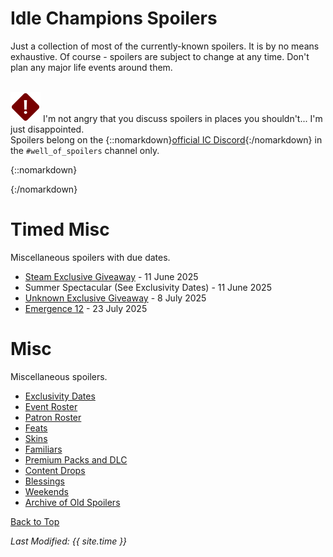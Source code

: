 # Idle Champions Spoilers

Just a collection of most of the currently-known spoilers. It is by no means exhaustive. Of course - spoilers are subject to change at any time. Don't plan any major life events around them.

<br/><span class="spoilerWarningRow">
<span class="spoilerWarningIcon">![Warning Icon](images/general/warning.png)</span>
<span class="spoilerWarning">I'm not angry that you discuss spoilers in places you shouldn't... I'm just disappointed.<br/>Spoilers belong on the {::nomarkdown}<a href="https://discord.gg/idlechampions" target="_blank">official IC Discord</a>{:/nomarkdown} in the `#well_of_spoilers` channel only.</span>
<span style="display:flex;position:absolute;bottom:-50px;right:0;color:var(--TangerineYellow);">
    <input type="checkbox" onClick="changeIndexVersion()" id="sortByEvents">
    <label class="switch" for="eventsVersion">Sort by Event Schedule</label>
</span>
</span>

{::nomarkdown}

<div id="events_v1" hidden>

{:/nomarkdown}

# New Event Champions

These are the event champions that are upcoming and all the information we know about them.

<span class="indexChampionTableColumn">
{::nomarkdown}
<a href="tess.html">
{:/nomarkdown}
    <span class="indexChampionTableRow">
        <span class="indexChampionTableIcon">
            ![Tess Portrait Icon](images/tess/portrait.png)
        </span>
        <span class="indexChampionTableInfo">
            <span class="indexChampionTableChampion">
                Tess
            </span>
            <span class="indexChampionTableEvent">
                <span class="indexChampionTableNoLink"> Rogue of The Fallbacks (Guess)</span>
            </span>
            <span class="indexChampionTableEvent">
                <span class="indexChampionTableNoLink">Founders' Day - 2 July 2025</span>
            </span>
        </span>
        <span class="indexChampionTableAttack">
            ![Melee Attack Icon](images/general/icon_melee.png)
            ![Ranged Attack Icon](images/general/icon_ranged.png)
        </span>
    </span>
{::nomarkdown}
</a>
{:/nomarkdown}
{::nomarkdown}
<a href="baldric.html">
{:/nomarkdown}
    <span class="indexChampionTableRow">
        <span class="indexChampionTableIcon">
            ![Baldric Portrait Icon](images/baldric/portrait.png)
        </span>
        <span class="indexChampionTableInfo">
            <span class="indexChampionTableChampion">
                Baldric
            </span>
            <span class="indexChampionTableEvent">
                <span class="indexChampionTableNoLink"> Cleric of The Fallbacks (Guess)</span>
            </span>
            <span class="indexChampionTableEvent">
                <span class="indexChampionTableNoLink">Ahghairon's Day - 6 August 2025</span>
            </span>
        </span>
        <span class="indexChampionTableAttack">
            ![Magic Attack Icon](images/general/icon_magic.png)
            ![Melee Attack Icon](images/general/icon_melee.png)
        </span>
    </span>
{::nomarkdown}
</a>
{:/nomarkdown}
{::nomarkdown}
<a href="cazrin.html">
{:/nomarkdown}
    <span class="indexChampionTableRow">
        <span class="indexChampionTableIcon">
            ![Unknown or Missing Portrait Icon](images/general/unknown_champion.png)
        </span>
        <span class="indexChampionTableInfo">
            <span class="indexChampionTableChampion">
                Cazrin
            </span>
            <span class="indexChampionTableEvent">
                <span class="indexChampionTableNoLink"> Wizard of The Fallbacks (Guess)</span>
            </span>
            <span class="indexChampionTableEvent">
                <span class="indexChampionTableNoLink">Highharvestide - 3 September 2025</span>
            </span>
        </span>
    </span>
{::nomarkdown}
</a>
{:/nomarkdown}
</span>

# Reworked Champions

A list of champions that will be seeing reworks in upcoming events.

<span class="indexChampionTableColumn">
{::nomarkdown}
<a href="krond.html">
{:/nomarkdown}
    <span class="indexChampionTableRow">
        <span class="indexChampionTableIcon">
            ![Krond Portrait Icon](images/krond/portrait.png)
        </span>
        <span class="indexChampionTableInfo">
            <span class="indexChampionTableChampion">
                Krond
            </span>
            <span class="indexChampionTableEvent">
                <span class="indexChampionTableNoLink">Half-Orc Fighter</span>
            </span>
            <span class="indexChampionTableEvent">
                <span class="indexChampionTableNoLink">Dragondown - 11 June 2025 (Worst the Wait)</span>
            </span>
        </span>
        <span class="indexChampionTableAttack">
            ![Magic Attack Icon](images/general/icon_magic.png)
            ![Melee Attack Icon](images/general/icon_melee.png)
        </span>
    </span>
{::nomarkdown}
</a>
{:/nomarkdown}
{::nomarkdown}
<a href="kthriss.html">
{:/nomarkdown}
    <span class="indexChampionTableRow">
        <span class="indexChampionTableIcon">
            ![K'thriss Drow'b Portrait Icon](images/kthriss/portrait.png)
        </span>
        <span class="indexChampionTableInfo">
            <span class="indexChampionTableChampion">
                K'thriss Drow'b
            </span>
            <span class="indexChampionTableEvent">
                <span class="indexChampionTableNoLink">Elf (Drow) Warlock of Acq Inc "C" Team</span>
            </span>
            <span class="indexChampionTableEvent">
                <span class="indexChampionTableNoLink">Founders' Day - 09 July 2025 (Worst the Wait)</span>
            </span>
        </span>
        <span class="indexChampionTableAttack">
            ![Magic Attack Icon](images/general/icon_magic.png)
        </span>
    </span>
{::nomarkdown}
</a>
{:/nomarkdown}
{::nomarkdown}
<a href="lazaapz.html">
{:/nomarkdown}
    <span class="indexChampionTableRow">
        <span class="indexChampionTableIcon">
            ![Lazaapz Portrait Icon](images/lazaapz/portrait.png)
        </span>
        <span class="indexChampionTableInfo">
            <span class="indexChampionTableChampion">
                Lazaapz
            </span>
            <span class="indexChampionTableEvent">
                <span class="indexChampionTableNoLink">Goblin Artificer</span>
            </span>
            <span class="indexChampionTableEvent">
                <span class="indexChampionTableNoLink">Ahghairon's Day - 13 August 2025 (Worst the Wait)</span>
            </span>
        </span>
        <span class="indexChampionTableAttack">
            ![Melee Attack Icon](images/general/icon_melee.png)
        </span>
    </span>
{::nomarkdown}
</a>
{:/nomarkdown}
    <span class="indexChampionTableRowNoHover">
        <span class="indexChampionTableIcon">
            ![Alyndra Sarrbarand Portrait Icon](images/alyndra/portrait.png)
        </span>
        <span class="indexChampionTableInfo">
            <span class="indexChampionTableChampion">
                Alyndra Sarrbarand
            </span>
            <span class="indexChampionTableEvent">
                <span class="indexChampionTableNoLink">Elf (High) Wizard / Cleric of Heroes of the Planes</span>
            </span>
            <span class="indexChampionTableEvent">
                <span class="indexChampionTableNoLink">Highharvestide - 10 September 2025 (Worst the Wait) (Guess)</span>
            </span>
        </span>
        <span class="indexChampionTableAttack">
            ![Magic Attack Icon](images/general/icon_magic.png)
        </span>
    </span>
</span>

{::nomarkdown}

</div><div id="events_v2" hidden>

{:/nomarkdown}

# Champions

These are the upcoming new and reworked champions and where they'll be found.

<div markdown="1" class="abilityBorder"><div markdown="1" style="padding-left:8px">
## Dragondown - 4 June 2025
<span class="indexChampionTableColumn" style="margin:-15px 0 -20px -8px">
{::nomarkdown}
<a href="krond.html">
{:/nomarkdown}
    <span class="indexChampionTableRow">
        <span class="indexChampionTableIcon">
            ![Krond Portrait Icon](images/krond/portrait.png)
        </span>
        <span class="indexChampionTableInfo">
            <span class="indexChampionTableChampion">
                Krond
            </span>
            <span class="indexChampionTableEvent">
                <span class="indexChampionTableNoLink">Half-Orc Fighter</span>
            </span>
            <span class="indexChampionTableEvent">
                <span style="font-size:0.9em;color:var(--Wolfram)">Delayed 1 week due to the Worst the Wait</span>
            </span>
        </span>
        <span class="indexChampionTableType indexChampionTableNoLink">
            Rework ♻️
        </span>
        <span class="indexChampionTableAttack">
            ![Magic Attack Icon](images/general/icon_magic.png)
            ![Melee Attack Icon](images/general/icon_melee.png)
        </span>
    </span>
{::nomarkdown}
</a>
{:/nomarkdown}
</span>
</div></div>
<div markdown="1" class="abilityBorder"><div markdown="1" style="padding-left:8px">
## Founders' Day - 2 July 2025
<span class="indexChampionTableColumn" style="margin:-15px 0 -20px -8px">
{::nomarkdown}
<a href="tess.html">
{:/nomarkdown}
    <span class="indexChampionTableRow">
        <span class="indexChampionTableIcon">
            ![Tess Portrait Icon](images/tess/portrait.png)
        </span>
        <span class="indexChampionTableInfo">
            <span class="indexChampionTableChampion">
                Tess
            </span>
            <span class="indexChampionTableEvent">
                <span class="indexChampionTableNoLink"> Rogue of The Fallbacks (Guess)</span>
            </span>
        </span>
        <span class="indexChampionTableType indexChampionTableNoLink">
            New ⭐
        </span>
        <span class="indexChampionTableAttack">
            ![Melee Attack Icon](images/general/icon_melee.png)
            ![Ranged Attack Icon](images/general/icon_ranged.png)
        </span>
    </span>
{::nomarkdown}
</a>
{:/nomarkdown}
{::nomarkdown}
<a href="kthriss.html">
{:/nomarkdown}
    <span class="indexChampionTableRow">
        <span class="indexChampionTableIcon">
            ![K'thriss Drow'b Portrait Icon](images/kthriss/portrait.png)
        </span>
        <span class="indexChampionTableInfo">
            <span class="indexChampionTableChampion">
                K'thriss Drow'b
            </span>
            <span class="indexChampionTableEvent">
                <span class="indexChampionTableNoLink">Elf (Drow) Warlock of Acq Inc "C" Team</span>
            </span>
            <span class="indexChampionTableEvent">
                <span style="font-size:0.9em;color:var(--Wolfram)">Delayed 1 week due to the Worst the Wait</span>
            </span>
        </span>
        <span class="indexChampionTableType indexChampionTableNoLink">
            Rework ♻️
        </span>
        <span class="indexChampionTableAttack">
            ![Magic Attack Icon](images/general/icon_magic.png)
        </span>
    </span>
{::nomarkdown}
</a>
{:/nomarkdown}
</span>
</div></div>
<div markdown="1" class="abilityBorder"><div markdown="1" style="padding-left:8px">
## Ahghairon's Day - 6 August 2025
<span class="indexChampionTableColumn" style="margin:-15px 0 -20px -8px">
{::nomarkdown}
<a href="baldric.html">
{:/nomarkdown}
    <span class="indexChampionTableRow">
        <span class="indexChampionTableIcon">
            ![Baldric Portrait Icon](images/baldric/portrait.png)
        </span>
        <span class="indexChampionTableInfo">
            <span class="indexChampionTableChampion">
                Baldric
            </span>
            <span class="indexChampionTableEvent">
                <span class="indexChampionTableNoLink"> Cleric of The Fallbacks (Guess)</span>
            </span>
        </span>
        <span class="indexChampionTableType indexChampionTableNoLink">
            New ⭐
        </span>
        <span class="indexChampionTableAttack">
            ![Magic Attack Icon](images/general/icon_magic.png)
            ![Melee Attack Icon](images/general/icon_melee.png)
        </span>
    </span>
{::nomarkdown}
</a>
{:/nomarkdown}
{::nomarkdown}
<a href="lazaapz.html">
{:/nomarkdown}
    <span class="indexChampionTableRow">
        <span class="indexChampionTableIcon">
            ![Lazaapz Portrait Icon](images/lazaapz/portrait.png)
        </span>
        <span class="indexChampionTableInfo">
            <span class="indexChampionTableChampion">
                Lazaapz
            </span>
            <span class="indexChampionTableEvent">
                <span class="indexChampionTableNoLink">Goblin Artificer</span>
            </span>
            <span class="indexChampionTableEvent">
                <span style="font-size:0.9em;color:var(--Wolfram)">Delayed 1 week due to the Worst the Wait</span>
            </span>
        </span>
        <span class="indexChampionTableType indexChampionTableNoLink">
            Rework ♻️
        </span>
        <span class="indexChampionTableAttack">
            ![Melee Attack Icon](images/general/icon_melee.png)
        </span>
    </span>
{::nomarkdown}
</a>
{:/nomarkdown}
</span>
</div></div>
<div markdown="1" class="abilityBorder"><div markdown="1" style="padding-left:8px">
## Highharvestide - 3 September 2025
<span class="indexChampionTableColumn" style="margin:-15px 0 -20px -8px">
{::nomarkdown}
<a href="cazrin.html">
{:/nomarkdown}
    <span class="indexChampionTableRow">
        <span class="indexChampionTableIcon">
            ![Unknown or Missing Portrait Icon](images/general/unknown_champion.png)
        </span>
        <span class="indexChampionTableInfo">
            <span class="indexChampionTableChampion">
                Cazrin
            </span>
            <span class="indexChampionTableEvent">
                <span class="indexChampionTableNoLink"> Wizard of The Fallbacks (Guess)</span>
            </span>
        </span>
        <span class="indexChampionTableType indexChampionTableNoLink">
            New ⭐
        </span>
    </span>
{::nomarkdown}
</a>
{:/nomarkdown}
    <span class="indexChampionTableRowNoHover">
        <span class="indexChampionTableIcon">
            ![Alyndra Sarrbarand Portrait Icon](images/alyndra/portrait.png)
        </span>
        <span class="indexChampionTableInfo">
            <span class="indexChampionTableChampion">
                Alyndra Sarrbarand (Guess)
            </span>
            <span class="indexChampionTableEvent">
                <span class="indexChampionTableNoLink">Elf (High) Wizard / Cleric of Heroes of the Planes</span>
            </span>
            <span class="indexChampionTableEvent">
                <span style="font-size:0.9em;color:var(--Wolfram)">Delayed 1 week due to the Worst the Wait</span>
            </span>
        </span>
        <span class="indexChampionTableType indexChampionTableNoLink">
            Rework ♻️
        </span>
        <span class="indexChampionTableAttack">
            ![Magic Attack Icon](images/general/icon_magic.png)
        </span>
    </span>
</span>
</div></div>

{::nomarkdown}

</div>

{:/nomarkdown}

# Timed Misc

Miscellaneous spoilers with due dates.

* [Steam Exclusive Giveaway](giveaway_steam_1749661200.md) - 11 June 2025
* Summer Spectacular (See Exclusivity Dates) - 11 June 2025
* [Unknown Exclusive Giveaway](platform_giveaway_589.md) - 8 July 2025
* [Emergence 12](emergence_12.md) - 23 July 2025

# Misc

Miscellaneous spoilers.

* [Exclusivity Dates](exclusivitydates.md)
* [Event Roster](event_roster.md)
* [Patron Roster](patron_roster.md)
* [Feats](feats.md)
* [Skins](skins.md)
* [Familiars](familiars.md)
* [Premium Packs and DLC](premium.md)
* [Content Drops](contentdrops.md)
* [Blessings](blessings.md)
* [Weekends](weekends.md)
* [Archive of Old Spoilers](archive.md)

[Back to Top](#top)

*Last Modified: {{ site.time }}*

<script type="text/javascript" src="{{ '/scripts/indexVersion.js?v=' | append: site.github.build_revision | relative_url }}"></script>